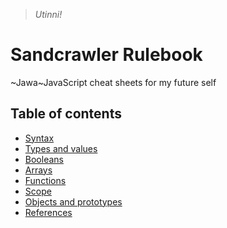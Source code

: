 > _Utinni!_

# Sandcrawler Rulebook

~Jawa~JavaScript cheat sheets for my future self

## Table of contents

* [Syntax](syntax.md)
* [Types and values](types-values.md)
* [Booleans](booleans.md)
* [Arrays](arrays.md)
* [Functions](functions.md)
* [Scope](scope.md)
* [Objects and prototypes](objects.md)
* [References](references.md)
